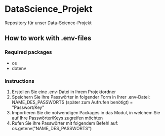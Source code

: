 # DataScience_Projekt
Repository für unser Data-Science-Projekt

## How to work with .env-files
### Required packages
- os
- dotenv

### Instructions
1. Erstellen Sie eine .env-Datei in Ihrem Projektordner
2. Speichern Sie Ihre Passwörter in folgender Form in Ihrer .env-Datei: NAME_DES_PASSWORTS (später zum Aufrufen benötigt) = "Passwort/Key"
3. Importieren Sie die notwendigen Packages in das Modul, in welchem Sie auf Ihre Passwörter/Keys zugreifen möchten
4. Rufen Sie ihre Passwörter mit folgendem Befehl auf: os.getenv("NAME_DES_PASSWORTS")